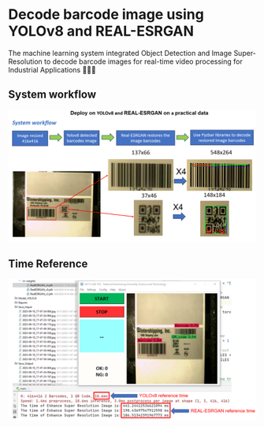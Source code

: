 # Decode barcode image using YOLOv8 and REAL-ESRGAN

The machine learning system integrated Object Detection and Image Super-Resolution to decode barcode images for real-time video processing for Industrial Applications 🚀🚀🚀

## System workflow
![System Workflow](reports/Seminars/System_workflow.png)
## Time Reference
![Time Reference](reports/Seminars/Time_reference.png)

